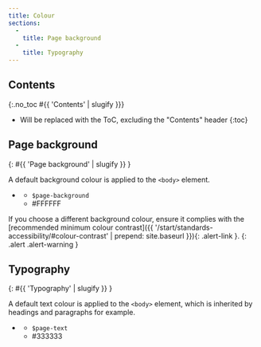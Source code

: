 ```yaml
---
title: Colour
sections:
  -
    title: Page background
  -
    title: Typography
---
```


## Contents
{:.no_toc #{{ 'Contents' | slugify }}}

* Will be replaced with the ToC, excluding the "Contents" header
{:toc}

## Page background
{: #{{ 'Page background' | slugify }} }

A default background colour is applied to the `<body>` element.

<ul class="list-inline bsk-docs-swatch-list">
  <li class="bsk-docs-swatch">
    <div class="bsk-docs-swatch-colour bsk-docs-swatch-page-background"></div>
    <ul class="list-unstyled text-center bsk-docs-swatch-details">
      <li><code>$page-background</code></li>
      <li class="text-muted">#FFFFFF</li>
    </ul>
  </li>
</ul>

If you choose a different background colour, ensure it complies with the
[recommended minimum colour contrast]({{ '/start/standards-accessibility/#colour-contrast' | prepend: site.baseurl }}){: .alert-link }.
{: .alert .alert-warning }

## Typography
{: #{{ 'Typography' | slugify }} }

A default text colour is applied to the `<body>` element, which is inherited by headings and paragraphs for example.

<ul class="list-inline bsk-docs-swatch-list">
  <li class="bsk-docs-swatch">
    <div class="bsk-docs-swatch-colour bsk-docs-swatch-text-colour"></div>
    <ul class="list-unstyled text-center bsk-docs-swatch-details">
      <li><code>$page-text</code></li>
      <li class="text-muted">#333333</li>
    </ul>
  </li>
</ul>
